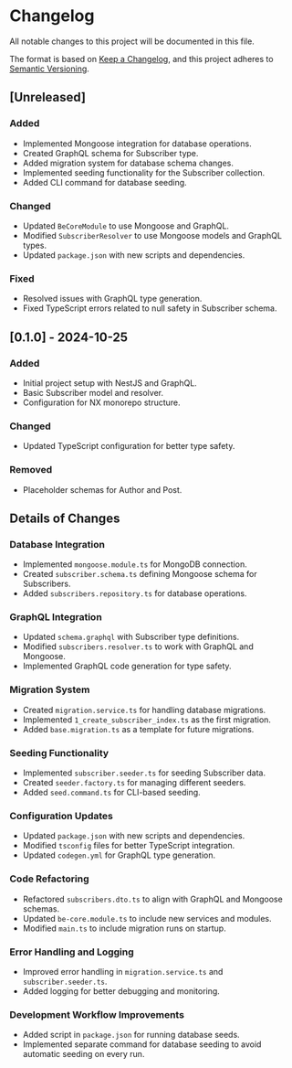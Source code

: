 # Changelog

All notable changes to this project will be documented in this file.

The format is based on [Keep a Changelog](https://keepachangelog.com/en/1.0.0/),
and this project adheres to [Semantic Versioning](https://semver.org/spec/v2.0.0.html).

## [Unreleased]

### Added
- Implemented Mongoose integration for database operations.
- Created GraphQL schema for Subscriber type.
- Added migration system for database schema changes.
- Implemented seeding functionality for the Subscriber collection.
- Added CLI command for database seeding.

### Changed
- Updated `BeCoreModule` to use Mongoose and GraphQL.
- Modified `SubscriberResolver` to use Mongoose models and GraphQL types.
- Updated `package.json` with new scripts and dependencies.

### Fixed
- Resolved issues with GraphQL type generation.
- Fixed TypeScript errors related to null safety in Subscriber schema.

## [0.1.0] - 2024-10-25

### Added
- Initial project setup with NestJS and GraphQL.
- Basic Subscriber model and resolver.
- Configuration for NX monorepo structure.

### Changed
- Updated TypeScript configuration for better type safety.

### Removed
- Placeholder schemas for Author and Post.

## Details of Changes

### Database Integration
- Implemented `mongoose.module.ts` for MongoDB connection.
- Created `subscriber.schema.ts` defining Mongoose schema for Subscribers.
- Added `subscribers.repository.ts` for database operations.

### GraphQL Integration
- Updated `schema.graphql` with Subscriber type definitions.
- Modified `subscribers.resolver.ts` to work with GraphQL and Mongoose.
- Implemented GraphQL code generation for type safety.

### Migration System
- Created `migration.service.ts` for handling database migrations.
- Implemented `1_create_subscriber_index.ts` as the first migration.
- Added `base.migration.ts` as a template for future migrations.

### Seeding Functionality
- Implemented `subscriber.seeder.ts` for seeding Subscriber data.
- Created `seeder.factory.ts` for managing different seeders.
- Added `seed.command.ts` for CLI-based seeding.

### Configuration Updates
- Updated `package.json` with new scripts and dependencies.
- Modified `tsconfig` files for better TypeScript integration.
- Updated `codegen.yml` for GraphQL type generation.

### Code Refactoring
- Refactored `subscribers.dto.ts` to align with GraphQL and Mongoose schemas.
- Updated `be-core.module.ts` to include new services and modules.
- Modified `main.ts` to include migration runs on startup.

### Error Handling and Logging
- Improved error handling in `migration.service.ts` and `subscriber.seeder.ts`.
- Added logging for better debugging and monitoring.

### Development Workflow Improvements
- Added script in `package.json` for running database seeds.
- Implemented separate command for database seeding to avoid automatic seeding on every run.
